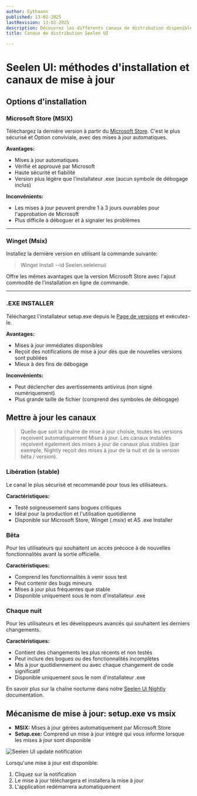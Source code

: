 ```yaml
---
author: Eythaann
published: 13-02-2025
lastRevision: 13-02-2025
description: Découvrez les différents canaux de distribution disponibles pour Seelen UI
title: Canaux de distribution Seelen UI

---
```


# Seelen UI: méthodes d'installation et canaux de mise à jour

## Options d'installation

### Microsoft Store (MSIX)

Téléchargez la dernière version à partir du
[Microsoft Store](https://www.microsoft.com/store). C'est le plus sécurisé et
 Option conviviale, avec des mises à jour automatiques.

**Avantages:**

* Mises à jour automatiques
* Vérifié et approuvé par Microsoft
* Haute sécurité et fiabilité
* Version plus légère que l'installateur .exe (aucun symbole de débogage inclus)

**Inconvénients:**

* Les mises à jour peuvent prendre 1 à 3 jours ouvrables pour l'approbation de Microsoft
* Plus difficile à déboguer et à signaler les problèmes

***

### Winget (Msix)

Installez la dernière version en utilisant la commande suivante:

> Winget Install --id Seelen.selelenuii

Offre les mêmes avantages que la version Microsoft Store avec l'ajout
 commodité de l'installation en ligne de commande.

***

### .EXE INSTALLER

Téléchargez l'installateur setup.exe depuis le
[Page de versions](https://github.com/eythaann/Seelen-UI/releases) et exécutez-le.

**Avantages:**

* Mises à jour immédiates disponibles
* Reçoit des notifications de mise à jour dès que de nouvelles versions sont publiées
* Mieux à des fins de débogage

**Inconvénients:**

* Peut déclencher des avertissements antivirus (non signé numériquement)
* Plus grande taille de fichier (comprend des symboles de débogage)

## Mettre à jour les canaux

> Quelle que soit la chaîne de mise à jour choisie, toutes les versions reçoivent automatiquement
>  Mises à jour. Les canaux instables reçoivent également des mises à jour de canaux plus stables
>  (par exemple, Nightly reçoit des mises à jour de la nuit et de la version bêta / version).

### Libération (stable)

Le canal le plus sécurisé et recommandé pour tous les utilisateurs.

**Caractéristiques:**

* Testé soigneusement sans bogues critiques
* Idéal pour la production et l'utilisation quotidienne
* Disponible sur Microsoft Store, Winget (.msix) et AS .exe Installer

### Bêta

Pour les utilisateurs qui souhaitent un accès précoce à de nouvelles fonctionnalités avant la sortie officielle.

**Caractéristiques:**

* Comprend les fonctionnalités à venir sous test
* Peut contenir des bugs mineurs
* Mises à jour plus fréquentes que stable
* Disponible uniquement sous le nom d'installateur .exe

### Chaque nuit

Pour les utilisateurs et les développeurs avancés qui souhaitent les derniers changements.

**Caractéristiques:**

* Contient des changements les plus récents et non testés
* Peut inclure des bogues ou des fonctionnalités incomplètes
* Mis à jour quotidiennement ou avec chaque changement de code significatif
* Disponible uniquement sous le nom d'installateur .exe

En savoir plus sur la chaîne nocturne dans notre
[Seelen Ui Nightly](https://seelen.io/blog/nightly) documentation.

## Mécanisme de mise à jour: setup.exe vs msix

* **MSIX:** Mises à jour gérées automatiquement par Microsoft Store
* **Setup.exe:** Comprend un mise à jour intégré qui vous informe lorsque les mises à jour sont
   disponible

![Seelen UI update notification](https://github.com/Seelen-Inc/slu-blog/blob/master/blog/seelen-ui-distribution-channels/image.png?raw=true)

Lorsqu'une mise à jour est disponible:

1. Cliquez sur la notification
2. Le mise à jour téléchargera et installera la mise à jour
3. L'application redémarrera automatiquement
